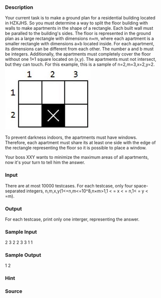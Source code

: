 
### Description
Your current task is to make a ground plan for a residential building located in HZXJHS. So you must determine a way to split the floor building with walls to make apartments in the shape of a rectangle. Each built wall must be paralled to the building's sides.
The floor is represented in the ground plan as a large rectangle with dimensions n×m, where each apartment is a smaller rectangle with dimensions a×b located inside. For each apartment, its dimensions can be different from each other. The number a and b must be integers.
Additionally, the apartments must completely cover the floor without one 1×1 square located on (x,y). The apartments must not intersect, but they can touch.
For this example, this is a sample of n=2,m=3,x=2,y=2.
![](/JudgeOnline/upload/201510/ff.JPG)

To prevent darkness indoors, the apartments must have windows. Therefore, each apartment must share its at least one side with the edge of the rectangle representing the floor so it is possible to place a window.

Your boss XXY wants to minimize the maximum areas of all apartments, now it's your turn to tell him the answer.


### Input
There are at most 10000 testcases.
For each testcase, only four space-separated integers, n,m,x,y(1<=n,m<=10^8,n×m>1,1 < = x < = n,1< = y < =m).
 




### Output
For each testcase, print only one interger, representing the answer.

### Sample Input
2 3 2 2
3 3 1 1

### Sample Output
1
2

### Hint

### Source
